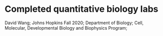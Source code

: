 # Completed quantitative biology labs
David Wang;
Johns Hopkins Fall 2020;
Department of Biology;
Cell, Molecular, Developmental Biology and Biophysics Program;
